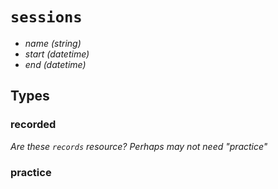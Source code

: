 # `sessions`

  - *name* _(string)_
  - *start* _(datetime)_
  - *end*  _(datetime)_


## Types

### recorded

  _Are these `records` resource? Perhaps may not need "practice"_

### practice
